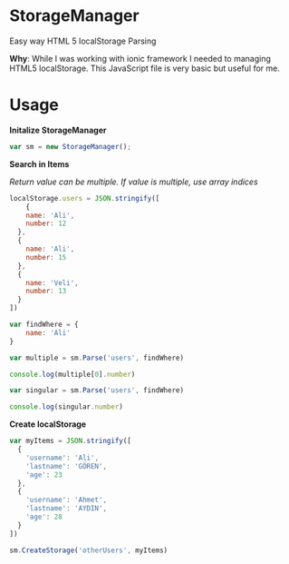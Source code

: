 # StorageManager

Easy way HTML 5 localStorage Parsing

**Why**: While I was working with ionic framework I needed to managing HTML5 localStorage. This JavaScript file is very basic but useful for me.

# Usage

**Initalize StorageManager**

```js
var sm = new StorageManager();
```

**Search in Items**

*Return value can be multiple. If value is multiple, use array indices*

```js
localStorage.users = JSON.stringify([
	{
  	name: 'Ali',
    number: 12
  },
  {
  	name: 'Ali',
    number: 15
  },
  {
  	name: 'Veli',
    number: 13
  }
])

var findWhere = {
	name: 'Ali'
}

var multiple = sm.Parse('users', findWhere)

console.log(multiple[0].number)

var singular = sm.Parse('users', findWhere)

console.log(singular.number)

```

**Create localStorage**

```js
var myItems = JSON.stringify([
  {
    'username': 'Ali',
    'lastname': 'GÖREN',
    'age': 23
  },
  {
  	'username': 'Ahmet',
    'lastname': 'AYDIN',
    'age': 28
  }
])

sm.CreateStorage('otherUsers', myItems)

```
